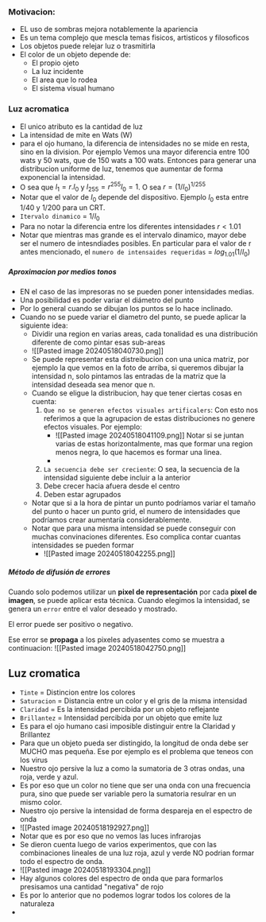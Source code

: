 ### Motivacion:
- EL uso de sombras mejora notablemente la apariencia
- Es un tema complejo que mescla temas fisicos, artisticos y filosoficos
- Los objetos puede relejar luz o trasmitirla
- El color de un objeto depende de:
	- El propio ojeto
	- La luz incidente
	- El area que lo rodea
	- El sistema visual humano 

### Luz acromatica
- El unico atributo es la cantidad de luz
- La intensidad de mite en Wats (W)
- para el ojo humano, la diferencia de intensidades no se mide en resta, sino en la division. Por ejemplo Vemos una mayor diferencia entre 100 wats y 50 wats, que de 150 wats a 100 wats. Entonces para generar una distribucion uniforme de luz, tenemos que aumentar de forma exponencial la intensidad. 
- O sea que $l_1 = r.l_0$ y $l_{255} = r^{255}l_0 = 1$. O sea $r = (1/l_0)^{1/255}$ 
- Notar que el valor de $l_0$ depende del dispositivo. Ejemplo $l_0$ esta entre 1/40 y 1/200 para un CRT. 
- `Itervalo dinamico` = $1/l_0$ 
- Para no notar la diferencia entre los diferentes intensidades $r < 1.01$ 
- Notar que mientras mas grande es el intervalo dinamico, mayor debe ser el numero de intesndiades posibles. En particular para el valor de r antes mencionado, el `numero de intensaides requeridas` = $log_{1.01}(1/l_0)$ 

##### Aproximacion por medios tonos
- EN el caso de las impresoras no se pueden poner intensidades medias.
- Una posibilidad es poder variar el diámetro del punto
- Por lo general cuando se dibujan los puntos se lo hace inclinado.
- Cuando no se puede variar el diametro del punto, se puede aplicar la siguiente idea:
	- Dividir una region en varias areas, cada tonalidad es una distribución diferente de como pintar esas sub-areas 
	- ![[Pasted image 20240518040730.png]]
	- Se puede representar esta distreibucion con una unica matriz, por ejemplo la que vemos en la foto de arriba, si queremos dibujar la intensidad n, solo pintamos las entradas de la matriz que la intensidad deseada sea menor que n.
	- Cuando se eligue la distribucion, hay que tener ciertas cosas en cuenta:
		1. `Que no se generen efectos visuales artificalers`: Con esto nos referimos a que la agrupacion de estas distribuciones no genere efectos visuales. Por ejemplo:
			- ![[Pasted image 20240518041109.png]] Notar si se juntan varias de estas horizontalmente, mas que formar una region menos negra, lo que hacemos es formar una linea.
			- 
		2. `La secuencia debe ser creciente`: O sea, la secuencia de la intensidad siguiente debe incluir a la anterior
		3. Debe crecer hacia afuera desde el centro
		4. Deben estar agrupados
	- Notar que si a la hora de pintar un punto podríamos variar el tamaño del punto o hacer un punto grid, el numero de intensidades que podríamos crear aumentaría considerablemente. 
	- Notar que para una misma intensidad se puede conseguir con muchas convinaciones diferentes. Eso complica contar cuantas intensidades se pueden formar
		- ![[Pasted image 20240518042255.png]]

##### Método de difusión de errores
Cuando solo podemos utilizar un **pixel de representación** por cada **pixel de imagen**, se puede aplicar esta técnica. 
Cuando elegimos la intensidad, se genera un `error` entre el valor deseado y mostrado. 

El error puede ser positivo o negativo.

Ese error se **propaga** a los pixeles adyasentes como se muestra a continuacion:
![[Pasted image 20240518042750.png]]


## Luz cromatica

- `Tinte` = Distincion entre los colores
- `Saturacion` = Distancia entre un color y el gris de la misma intensidad
- `Claridad` = Es la intensidad percibida por un objeto reflejante
- `Brillantez` = Intensidad percibida por un objeto que emite luz
- Es para el ojo humano casi imposible distinguir entre la Claridad y Brillantez
- Para que un objeto pueda ser distingido, la longitud de onda debe ser MUCHO mas pequeña. Ese por ejemplo es el problema que teneos con los virus
- Nuestro ojo persive la luz a como la sumatoria de 3 otras ondas, una roja, verde y azul. 
- Es por eso que un color no tiene que ser una onda con una frecuencia pura, sino que puede ser variable pero la sumatoria resulrar en un mismo color. 
- Nuestro ojo persive la intensidad de forma despareja en el espectro de onda
- ![[Pasted image 20240518192927.png]]
- Notar que es por eso que no vemos las luces infrarojas
- Se dieron cuenta luego de varios experimentos, que con las combinaciones lineales de una luz roja, azul y verde NO podrian formar todo el espectro de onda.
- ![[Pasted image 20240518193304.png]]
- Hay algunos colores del espectro de onda que para formarlos presisamos una cantidad "negativa" de rojo
- Es por lo anterior que no podemos lograr todos los colores de la naturaleza
- 
